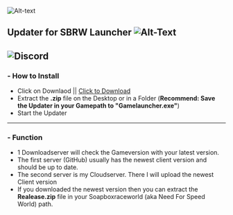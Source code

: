 ![Alt-text](https://madebyme.s-ul.eu/mXsWqHYJ)
## Updater for SBRW Launcher ![Alt-Text](https://img.shields.io/badge/version-1.3.0-BLUE) 
![Discord](https://img.shields.io/discord/351756216579522560?color=7289da&label=Join%20Discord&logo=Discord&style=for-the-badge)
--------
### - How to Install
- Click on Downlaod || [Click to Download](https://github.com/MauriceX24/SBRW-Updater/archive/master.zip)
- Extract the **.zip** file on the Desktop or in a Folder (**Recommend: Save the Updater in your Gamepath to "Gamelauncher.exe"**)
- Start the Updater
--------
### - Function
- 1 Downloadserver will check the Gameversion with your latest version.
- The first server (GitHub) usually has the newest client version and should be up to date.
- The second server is my Cloudserver. There I will upload the newest Client version
- If you downloaded the newest version then you can extract the **Realease.zip** file in your Soapboxraceworld (aka Need For Speed World)
path.

